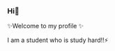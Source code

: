 ### Hi👋

✨Welcome to my profile ✨

I am a student who is study hard!!⚡












<!--
**nahyun0/nahyun0** is a ✨ _special_ ✨ repository because its `README.md` (this file) appears on your GitHub profile.
- 🔭 
- 🌱
- 👯
- 🤔
- 💬
- 📫
- 😄 
- ⚡
-->
